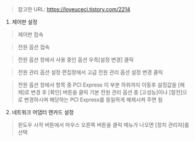 > 참고한 URL: https://loveuceci.tistory.com/2214

1. 제어판 설정
> 제어판 접속

> 전원 옵션 접속

> 전원 옵션 창에서 사용 중인 옵션 우측[설정 변경] 클릭

> 전원 관리 옵션 설정 편집창에서 고급 전원 관리 옵션 설정 변경 클릭

> 전원 옵션 창에서 항목 중 PCI Express 이 부분 하위까지 이동후 설정값을 [해제]로 변경 후
  [확인] 버튼을 클릭
  기본 전원 관리 옵션 중 [고성능]이나 [절전]으로 변경하시며 해당하는 PCI Express를 동일하게 해제시켜 주면 됨

2. 네트워크 어댑터 랜카드 설정

> 윈도우 시작 버튼에서 마우스 오른쪽 버튼을 클릭 메뉴가 나오면 [장치 관리자]를 선택

> 
